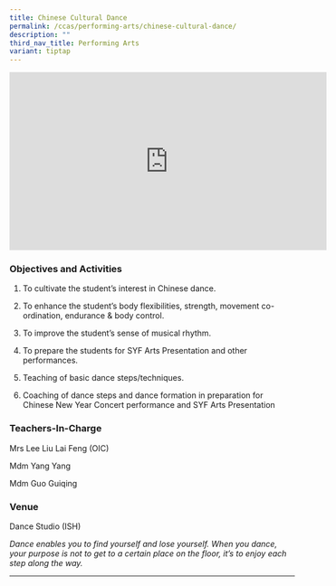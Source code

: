 ```yaml
---
title: Chinese Cultural Dance
permalink: /ccas/performing-arts/chinese-cultural-dance/
description: ""
third_nav_title: Performing Arts
variant: tiptap
---
```

<div class="iframe-wrapper">
<iframe height="315" width="560" allowfullscreen="true" frameborder="0" src="https://www.youtube.com/embed/_IyR3Ei0G-k?si=Pz3YyFZg9zBkd0fB"></iframe>
</div>
<h3>Objectives and Activities</h3>
<ol data-tight="true" class="tight">
<li>
<p>To cultivate the student’s interest in Chinese dance.</p>
</li>
<li>
<p>To enhance the student’s body flexibilities, strength, movement co-ordination,
endurance &amp; body control.</p>
</li>
<li>
<p>To improve the student’s sense of musical rhythm.</p>
</li>
<li>
<p>To prepare the students for SYF Arts Presentation and other performances.</p>
</li>
<li>
<p>Teaching of basic dance steps/techniques.</p>
</li>
<li>
<p>Coaching of dance steps and dance formation in preparation for Chinese
New Year Concert performance and SYF Arts Presentation</p>
</li>
</ol>
<h3>Teachers-In-Charge</h3>
<p>Mrs Lee Liu Lai Feng (OIC)</p>
<p>Mdm Yang Yang</p>
<p>Mdm Guo Guiqing</p>
<h3>Venue</h3>
<p>Dance Studio (ISH)</p>
<p><em>Dance enables you to find yourself and lose yourself. When you dance, your purpose is not to get to a certain place on the floor, it’s to enjoy each step along the way.</em>
</p>
<hr>
<p></p>
